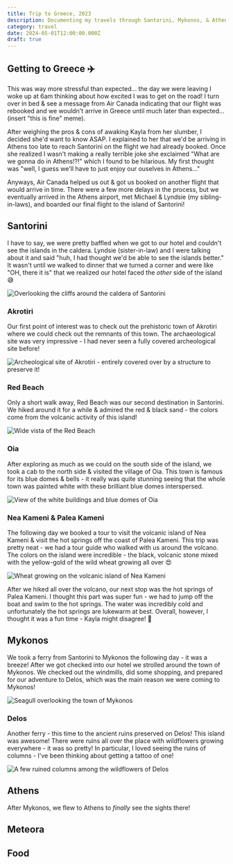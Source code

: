 ```yaml
---
title: Trip to Greece, 2023
description: Documenting my travels through Santorini, Mykonos, & Athens!
category: travel
date: 2024-05-01T12:00:00.000Z
draft: true
---
```


## Getting to Greece ✈️

This was way more stressful than expected... the day we were leaving I woke up at 6am thinking about how excited I was to get on the road! I turn over in bed & see a message from Air Canada indicating that our flight was rebooked and we wouldn't arrive in Greece until much later than expected... (insert "this is fine" meme).

After weighing the pros & cons of awaking Kayla from her slumber, I decided she'd want to know ASAP. I explained to her that we'd be arriving in Athens too late to reach Santorini on the flight we had already booked. Once she realized I wasn't making a really terrible joke she exclaimed "What are we gonna do in Athens!?!" which I found to be hilarious. My first thought was "well, I guess we'll have to just enjoy our ouselves in Athens..."

Anyways, Air Canada helped us out & got us booked on another flight that would arrive in time. There were a few more delays in the process, but we eventually arrived in the Athens airport, met Michael & Lyndsie (my sibling-in-laws), and boarded our final flight to the island of Santorini!

## Santorini

I have to say, we were pretty baffled when we got to our hotel and couldn't see the islands in the caldera. Lyndsie (sister-in-law) and I were talking about it and said "huh, I had thought we'd be able to see the islands better." It wasn't until we walked to dinner that we turned a corner and were like "OH, there it is" that we realized our hotel faced the _other_ side of the island 😅

<img src="./img/caldera-day.jpg" alt="Overlooking the cliffs around the caldera of Santorini">

### Akrotiri

Our first point of interest was to check out the prehistoric town of Akrotiri where we could check out the remnants of this town. The archaeological site was very impressive - I had never seen a fully covered archeological site before!

<img src="./img/akrotiri.jpg" alt="Archeological site of Akrotiri - entirely covered over by a structure to preserve it!">

### Red Beach

Only a short walk away, Red Beach was our second destination in Santorini. We hiked around it for a while & admired the red & black sand - the colors come from the volcanic activity of this island!

<img src="./img/red-beach.jpg" alt="Wide vista of the Red Beach">

### Oia

After exploring as much as we could on the south side of the island, we took a cab to the north side & visited the village of Oia. This town is famous for its blue domes & bells - it really was quite stunning seeing that the whole town was painted white with these brilliant blue domes interspersed.

<img src="./img/oia-santorini.jpg" alt="View of the white buildings and blue domes of Oia">

### Nea Kameni & Palea Kameni

The following day we booked a tour to visit the volcanic island of Nea Kameni & visit the hot springs off the coast of Palea Kameni. This trip was pretty neat - we had a tour guide who walked with us around the volcano. The colors on the island were incredible - the black, volcanic stone mixed with the yellow-gold of the wild wheat growing all over 😍

<img src="./img/nea-kameni.jpg" alt="Wheat growing on the volcanic island of Nea Kameni">

After we hiked all over the volcano, our next stop was the hot springs of Palea Kameni. I thought this part was super fun - we had to jump off the boat and swim to the hot springs. The water was incredibly cold and unfortunately the hot springs are lukewarm at best. Overall, however, I thought it was a fun time - Kayla might disagree! 🥶

## Mykonos

We took a ferry from Santorini to Mykonos the following day - it was a breeze! After we got checked into our hotel we strolled around the town of Mykonos. We checked out the windmills, did some shopping, and prepared for our adventure to Delos, which was the main reason we were coming to Mykonos!

<img src="./img/mykonos.jpg" alt="Seagull overlooking the town of Mykonos">

### Delos

Another ferry - this time to the ancient ruins preserved on Delos! This island was awesome! There were ruins all over the place with wildflowers growing everywhere - it was so pretty! In particular, I loved seeing the ruins of columns - I've been thinking about getting a tattoo of one!

<img src="./img/delos-columns-1.jpg" alt="A few ruined columns among the wildflowers of Delos">

## Athens

After Mykonos, we flew to Athens to _finally_ see the sights there!

## Meteora

## Food
